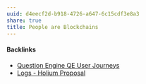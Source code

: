 ```yaml
---
uuid: d4eecf2d-b918-4726-a647-6c15cdf3e8a3
share: true
title: People are Blockchains
---
```

#### Backlinks

* [Question Engine QE User Journeys](/8e4dcccd-5b90-4ce7-b487-d0d7459f7eef)
* [Logs - Holium Proposal](/c80871f3-af43-45f8-a562-d84fdd046608)